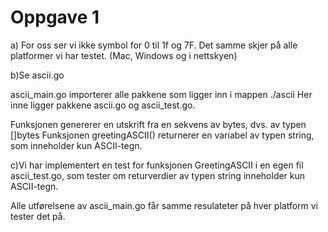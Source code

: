 # Oppgave 1
a) For oss ser vi ikke symbol for 0 til 1f og 7F. Det samme skjer på alle
platformer vi har testet. (Mac, Windows og i nettskyen)

b)Se ascii.go

ascii_main.go importerer alle pakkene som ligger inn i mappen ./ascii
Her inne ligger pakkene ascii.go og ascii_test.go.

Funksjonen genererer en utskrift fra en sekvens av bytes, dvs. av typen
[]bytes
Funksjonen greetingASCII() returnerer en variabel av typen string,
som inneholder kun ASCII-tegn.

c)Vi har implementert en test for funksjonen GreetingASCII i en egen fil
ascii_test.go, som tester om returverdier av typen string inneholder kun
ASCII-tegn.



Alle utførelsene av ascii_main.go får samme resulateter på hver platform
vi tester det på.
